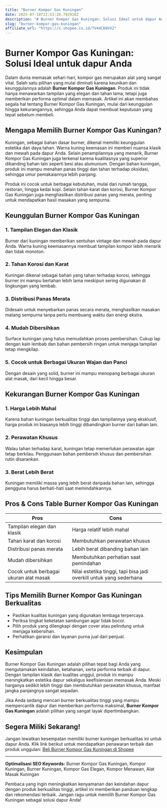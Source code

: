 ```yaml
---
title: "Burner Kompor Gas Kuningan"
date: 2025-07-18T22:53:28.792916Z
description: "# Burner Kompor Gas Kuningan: Solusi Ideal untuk dapur Anda..."
slug: "burner-kompor-gas-kuningan"
affiliate_url: "https://s.shopee.co.id/7V44C68VX2"
---
```

# Burner Kompor Gas Kuningan: Solusi Ideal untuk dapur Anda

Dalam dunia memasak sehari-hari, kompor gas merupakan alat yang sangat vital. Salah satu pilihan yang mulai diminati karena keunikan dan keunggulannya adalah **Burner Kompor Gas Kuningan**. Produk ini tidak hanya menawarkan tampilan yang elegan dan tahan lama, tetapi juga memberikan performa optimal dalam memasak. Artikel ini akan membahas segala hal tentang Burner Kompor Gas Kuningan, mulai dari keunggulan hingga kekurangannya, sehingga Anda dapat membuat keputusan yang tepat sebelum membeli.

## Mengapa Memilih Burner Kompor Gas Kuningan?

Kuningan, sebagai bahan dasar burner, dikenal memiliki keunggulan estetika dan daya tahan. Warna kuning keemasan ini memberi nuansa klasik dan mewah pada dapur Anda. Selain penampilannya yang menarik, Burner Kompor Gas Kuningan juga terkenal karena kualitasnya yang superior dibanding bahan lain seperti besi atau alumunium. Dengan bahan kuningan, produk ini mampu menahan panas tinggi dan tahan terhadap oksidasi, sehingga umur pemakaiannya lebih panjang.

Produk ini cocok untuk berbagai kebutuhan, mulai dari rumah tangga, restoran, hingga kedai kopi. Selain tahan karat dan korosi, Burner Kompor Gas Kuningan juga menghasilkan distribusi panas yang merata, penting untuk mendapatkan hasil masakan yang sempurna.

## Keunggulan Burner Kompor Gas Kuningan

### 1. Tampilan Elegan dan Klasik
Burner dari kuningan memberikan sentuhan vintage dan mewah pada dapur Anda. Warna kuning keemasannya membuat tampilan kompor lebih menarik dan tidak monoton.

### 2. Tahan Korosi dan Karat
Kuningan dikenal sebagai bahan yang tahan terhadap korosi, sehingga burner ini mampu bertahan lebih lama meskipun sering digunakan di lingkungan yang lembab.

### 3. Distribusi Panas Merata
Didesain untuk menyebarkan panas secara merata, menghasilkan masakan matang sempurna tanpa perlu membuang waktu dan energi ekstra.

### 4. Mudah Dibersihkan
Surface kuningan yang halus memudahkan proses pembersihan. Cukup lap dengan kain lembab dan bahan pembersih ringan untuk menjaga tampilan tetap mengkilap.

### 5. Cocok untuk Berbagai Ukuran Wajan dan Panci
Dengan desain yang solid, burner ini mampu menopang berbagai ukuran alat masak, dari kecil hingga besar.

## Kekurangan Burner Kompor Gas Kuningan

### 1. Harga Lebih Mahal
Karena bahan kuningan berkualitas tinggi dan tampilannya yang eksklusif, harga produk ini biasanya lebih tinggi dibandingkan burner dari bahan lain.

### 2. Perawatan Khusus
Walau tahan terhadap karat, kuningan tetap memerlukan perawatan agar tetap berkilau. Penggunaan bahan pembersih khusus dan pembersihan rutin disarankan.

### 3. Berat Lebih Berat
Kuningan memiliki massa yang lebih berat daripada bahan lain, sehingga pengguna harus berhati-hati saat memindahkannya.

## Pros & Cons Table Burner Kompor Gas Kuningan

| **Pros**                              | **Cons**                          |
|--------------------------------------|----------------------------------|
| Tampilan elegan dan klasik          | Harga relatif lebih mahal       |
| Tahan karat dan korosi             | Membutuhkan perawatan khusus  |
| Distribusi panas merata            | Lebih berat dibanding bahan lain |
| Mudah dibersihkan                  | Membutuhkan perhatian saat pemindahan |
| Cocok untuk berbagai ukuran alat masak | Nilai estetika tinggi, tapi bisa jadi overkill untuk yang sederhana |

## Tips Memilih Burner Kompor Gas Kuningan Berkualitas

- Pastikan kualitas kuningan yang digunakan lembaga terpercaya.
- Periksa tingkat keketatan sambungan agar tidak bocor.
- Pilih produk yang dilengkapi dengan cover atau pelindung untuk menjaga kebersihan.
- Perhatikan garansi dan layanan purna jual dari penjual.

## Kesimpulan

Burner Kompor Gas Kuningan adalah pilihan tepat bagi Anda yang mengutamakan keindahan, ketahanan, serta performa terbaik di dapur. Dengan tampilan klasik dan kualitas unggul, produk ini mampu meningkatkan estetika dapur sekaligus keefisiensian memasak Anda. Meski harganya sedikit lebih tinggi dan membutuhkan perawatan khusus, manfaat jangka panjangnya sangat sepadan.

Jika Anda sedang mencari burner berkualitas tinggi yang mampu mempercantik dapur dan memberikan performa maksimal, **Burner Kompor Gas Kuningan** adalah pilihan yang sangat layak dipertimbangkan.

## Segera Miliki Sekarang!

Jangan lewatkan kesempatan memiliki burner kuningan berkualitas ini untuk dapur Anda. Klik link berikut untuk mendapatkan penawaran terbaik dan produk unggulan: [Beli Burner Kompor Gas Kuningan di Shopee](https://s.shopee.co.id/7V44C68VX2)

---

**Optimalisasi SEO Keywords:** Burner Kompor Gas Kuningan, Kompor Kuningan, Burner Kuningan, Kompor Gas Elegan, Kompor Menawan, Alat Masak Kuningan

Pembaca yang ingin meningkatkan kenyamanan dan keindahan dapur dengan produk berkualitas tinggi, artikel ini memberikan panduan lengkap dan rekomendasi terbaik. Jangan ragu untuk memilih Burner Kompor Gas Kuningan sebagai solusi dapur Anda!